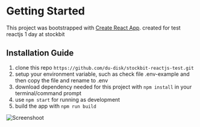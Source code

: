 # Getting Started 

This project was bootstrapped with [Create React App](https://github.com/facebook/create-react-app). created for test reactjs 1 day at stockbit

## Installation Guide
1. clone this repo `https://github.com/du-disk/stockbit-reactjs-test.git`
2. setup your environment variable, such as check file .env-example and then copy the file and rename to .env
3. download dependency needed for this project with `npm install` in your terminal/command prompt
4. use `npm start` for running as development
5. build the app with `npm run build`

![Screenshoot](https://github.com/du-disk/stockbit-reactjs-test/public/screenshoot.png)
